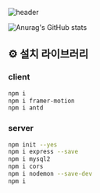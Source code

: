 ![header](https://capsule-render.vercel.app/api?type=Waving&color=gradient&height=300&section=header&text=조선미녀%20&fontSize=90)

![Anurag's GitHub stats](https://github-readme-stats.vercel.app/api?username=haon-wuchang&theme=moltack)


## ⚙️ 설치 라이브러리  

### client

```bash
npm i
npm i framer-motion  
npm i antd
```

### server

```bash
npm init --yes
npm i express --save
npm i mysql2
npm i cors
npm i nodemon --save-dev
npm i
```
